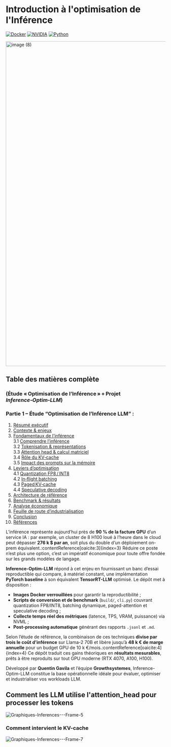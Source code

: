 # Introduction à l'optimisation de l'Inférence

[![Docker](https://img.shields.io/badge/Docker-Ready-blue?logo=docker)](https://docker.com)
[![NVIDIA](https://img.shields.io/badge/NVIDIA-GPU%20Optimized-green?logo=nvidia)](https://nvidia.com)
[![Python](https://img.shields.io/badge/Python-3.10+-yellow?logo=python)](https://python.org)

<img width="1536" height="1024" alt="image (8)" src="https://github.com/user-attachments/assets/0946ed65-1e46-457f-9321-c89887d3bec4" />

## Table des matières complète  
### (Étude « Optimisation de l’Inférence » + Projet *Inference‑Optim‑LLM*)

### **Partie 1 – Étude “Optimisation de l’Inférence LLM”** : 
1.  [Résumé exécutif](#1-résumé-exécutif)  
2.  [Contexte & enjeux](#2-contexte--enjeux)  
3.  [Fondamentaux de l’inférence](#3-fondamentaux-de-linférence)  
    3.1 [Comprendre l’inférence](#31-comprendre-linférence)  
    3.2 [Tokenisation & représentations](#32-tokenisation--représentations)  
    3.3 [Attention head & calcul matriciel](#33-attention-head--calcul-matriciel)  
    3.4 [Rôle du KV‑cache](#34-rôle-du-kv-cache)  
    3.5 [Impact des prompts sur la mémoire](#35-impact-des-prompts-sur-la-mémoire)  
4.  [Leviers d’optimisation](#4-leviers-doptimisation)  
    4.1 [Quantization FP8 / INT8](#41-quantization-fp8--int8)  
    4.2 [In‑flight batching](#42-in‑flight-batching)  
    4.3 [Paged KV‑cache](#43-paged-kv-cache)  
    4.4 [Speculative decoding](#44-speculative-decoding)  
5.  [Architecture de référence](#5-architecture-de-référence)  
6.  [Benchmark & résultats](#6-benchmark--résultats)  
7.  [Analyse économique](#7-analyse-économique)  
8.  [Feuille de route d’industrialisation](#8-feuille-de-route-dindustrialisation)  
9.  [Conclusion](#9-conclusion)  
10. [Références](#10-références) 


L’inférence représente aujourd’hui près de **90 % de la facture GPU** d’un service IA : par exemple, un cluster de 8 H100 loué à l’heure dans le cloud peut dépasser **276 k $ par an**, soit plus du double d’un déploiement on-prem équivalent.:contentReference[oaicite:3]{index=3} Réduire ce poste n’est plus une option, c’est un impératif économique pour toute offre fondée sur les grands modèles de langage.

**Inference-Optim-LLM** répond à cet enjeu en fournissant un banc d’essai reproductible qui compare, à matériel constant, une implémentation **PyTorch baseline** à son équivalent **TensorRT-LLM** optimisé. Le dépôt met à disposition :

- **Images Docker verrouillées** pour garantir la reproductibilité ;
- **Scripts de conversion et de benchmark** (`build/`, `cli.py`) couvrant quantization FP8/INT8, batching dynamique, paged-attention et speculative decoding ;
- **Collecte temps réel des métriques** (latence, TPS, VRAM, puissance) via NVML ;
- **Post-processing automatique** générant des rapports `.jsonl` et `.md`.

Selon l’étude de référence, la combinaison de ces techniques **divise par trois le coût d’inférence** sur Llama-2 70B et libère jusqu’à **48 k € de marge annuelle** pour un budget GPU de 10 k €/mois.:contentReference[oaicite:4]{index=4} Ce dépôt traduit ces gains théoriques en **résultats mesurables**, prêts à être reproduits sur tout GPU moderne (RTX 4070, A100, H100).

Développé par **Quentin Gavila** et l’équipe **Growthsystemes**, Inference-Optim-LLM constitue la base opérationnelle idéale pour évaluer, optimiser et industrialiser vos workloads LLM.

## Comment les LLM utilise l'attention_head pour processer les tokens 
![Graphiques-Inferences---Frame-5](https://github.com/user-attachments/assets/5def98ca-90d5-4fcf-b437-dd28e504182c)

### Comment intervient le KV-cache
![Graphiques-Inferences---Frame-7](https://github.com/user-attachments/assets/190474cf-d9c8-44f0-b807-120b520772a1)

